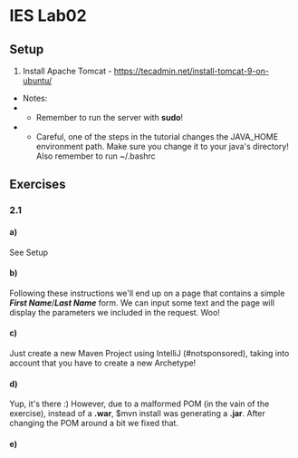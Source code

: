 ﻿# IES Lab02 

## Setup
1) Install Apache Tomcat - https://tecadmin.net/install-tomcat-9-on-ubuntu/ 
- Notes: 
- - Remember to run the server with **sudo**! 
- - Careful, one of the steps in the tutorial changes the JAVA_HOME environment path. Make sure you change it to your java's directory! Also remember to run ~/.bashrc 

## Exercises
### 2.1
#### a)
See Setup
#### b)
Following these instructions we'll end up on a page that contains a simple ___First Name___/___Last Name___ form. We can input some text and the page will display the parameters we included in the request. Woo!
#### c)
Just create a new Maven Project  using IntelliJ (#notsponsored), taking into account that you have to create a new Archetype!
#### d)
Yup, it's there :) However, due to a malformed POM (in the vain of the exercise), instead of a **.war**, $mvn install was generating a **.jar**. After changing the POM around a bit we fixed that.
#### e)
